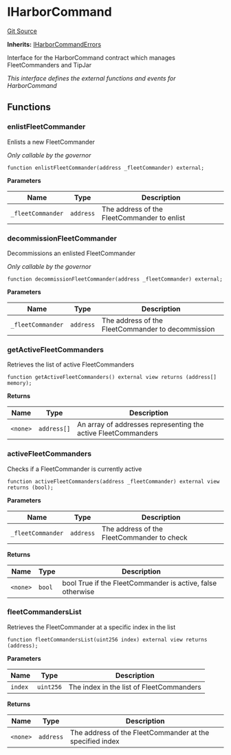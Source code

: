# IHarborCommand
[Git Source](https://github.com/OasisDEX/summer-earn-protocol/blob/f5de2d90d66614e7bd59fd42a9d06b870fe474cd/src/interfaces/IHarborCommand.sol)

**Inherits:**
[IHarborCommandErrors](/src/errors/IHarborCommandErrors.sol/interface.IHarborCommandErrors.md)

Interface for the HarborCommand contract which manages FleetCommanders and TipJar

*This interface defines the external functions and events for HarborCommand*


## Functions
### enlistFleetCommander

Enlists a new FleetCommander

*Only callable by the governor*


```solidity
function enlistFleetCommander(address _fleetCommander) external;
```
**Parameters**

|Name|Type|Description|
|----|----|-----------|
|`_fleetCommander`|`address`|The address of the FleetCommander to enlist|


### decommissionFleetCommander

Decommissions an enlisted FleetCommander

*Only callable by the governor*


```solidity
function decommissionFleetCommander(address _fleetCommander) external;
```
**Parameters**

|Name|Type|Description|
|----|----|-----------|
|`_fleetCommander`|`address`|The address of the FleetCommander to decommission|


### getActiveFleetCommanders

Retrieves the list of active FleetCommanders


```solidity
function getActiveFleetCommanders() external view returns (address[] memory);
```
**Returns**

|Name|Type|Description|
|----|----|-----------|
|`<none>`|`address[]`|An array of addresses representing the active FleetCommanders|


### activeFleetCommanders

Checks if a FleetCommander is currently active


```solidity
function activeFleetCommanders(address _fleetCommander) external view returns (bool);
```
**Parameters**

|Name|Type|Description|
|----|----|-----------|
|`_fleetCommander`|`address`|The address of the FleetCommander to check|

**Returns**

|Name|Type|Description|
|----|----|-----------|
|`<none>`|`bool`|bool True if the FleetCommander is active, false otherwise|


### fleetCommandersList

Retrieves the FleetCommander at a specific index in the list


```solidity
function fleetCommandersList(uint256 index) external view returns (address);
```
**Parameters**

|Name|Type|Description|
|----|----|-----------|
|`index`|`uint256`|The index in the list of FleetCommanders|

**Returns**

|Name|Type|Description|
|----|----|-----------|
|`<none>`|`address`|The address of the FleetCommander at the specified index|


